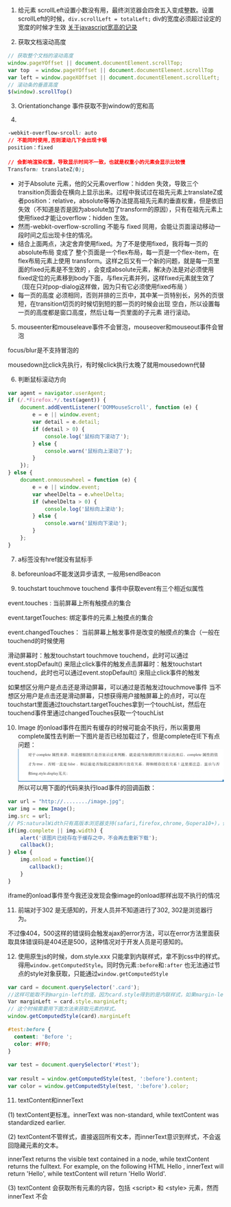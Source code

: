 <!--
 * @Descripttion: 
 * @Author: yangxia
 * @Date: 2021-12-07 11:34:20
-->
1. 给元素 scrollLeft设置小数没有用，最终浏览器会四舍五入变成整数。设置scrollLeft的时候，``div.scrollLeft = totalLeft;`` div的宽度必须超过设定的宽度的时候才生效
[关于javascript宽高的记录](https://yangxiagithub.github.io/2018/12/10/%E5%85%B3%E4%BA%8Ejavascript%E5%AE%BD%E9%AB%98%E7%9A%84%E8%AE%B0%E5%BD%95/)

2. 获取文档滚动高度

```javascript
// 获取整个文档的滚动高度
window.pageYOffset || document.documentElement.scrollTop;
var top  = window.pageYOffset || document.documentElement.scrollTop
var left = window.pageXOffset || document.documentElement.scrollLeft;
// 滚动条的垂直高度
$(window).scrollTop()  
```

3. Orientationchange 事件获取不到window的宽和高

4. 

```css
-webkit-overflow-srcoll: auto
// 不能同时使用,否则滚动几下会出现卡顿
position：fixed 

// 会影响渲染权重，导致显示时间不一致，也就是权重小的元素会显示比较慢
Transform: translateZ(0); 
```

- 对于Absolute 元素，他的父元素overflow：hidden 失效，导致三个transition页面会在横向上显示出来。过程中我试过在祖先元素上translateZ或者position：relative，absolute等等办法提高祖先元素的垂直权重，但是依旧失效（不知道是否是因为absolute加了transform的原因），只有在祖先元素上使用fixed才能让overflow：hidden 生效。
- 然而-webkit-overflow-scrolling 不能与 fixed 同用，会能让页面滚动移动一段时间之后出现卡住的情况。
- 结合上面两点，决定舍弃使用fixed。为了不是使用fixed，我将每一页的absolute布局 变成了 整个页面是一个flex布局，每一页是一个flex-item，在flex布局元素上使用 transform。这样之后又有一个新的问题，就是每一页里面的fixed元素是不生效的 ，会变成absolute元素，解决办法是对必须使用fixed定位的元素移到body下面，与flex元素并列，这样fixed元素就生效了 （现在只对pop-dialog这样做，因为只有它必须使用fixed布局 ）
- 每一页的高度 必须相同，否则并排的三页中，其中某一页特别长，另外的页很短，在transition切页的时候切到短的那一页的时候会出现 空白，所以设置每一页的高度都是窗口高度，然后让每一页里面的子元素 进行滚动。

5. mouseenter和mouseleave事件不会冒泡，mouseover和mouseout事件会冒泡

focus/blur是不支持冒泡的

mousedown比click先执行，有时候click执行太晚了就用mousedown代替

6. 判断鼠标滚动方向

```javascript
var agent = navigator.userAgent;
if (/.*Firefox.*/.test(agent)) {
    document.addEventListener('DOMMouseScroll', function (e) {
        e = e || window.event;
        var detail = e.detail;
        if (detail > 0) {
            console.log('鼠标向下滚动了');
        } else {
            console.warn('鼠标向上滚动了');
        }
    });
} else {
    document.onmousewheel = function (e) {
        e = e || window.event;
        var wheelDelta = e.wheelDelta;
        if (wheelDelta > 0) {
            console.log('鼠标向上滚动');
        } else {
            console.warn('鼠标向下滚动');
        }
    };
}
```

7. a标签没有href就没有鼠标手

8. beforeunload不能发送异步请求, 一般用sendBeacon

9. touchstart touchmove touchend 事件中获取event有三个相近似属性

event.touches : 当前屏幕上所有触摸点的集合

event.targetTouches: 绑定事件的元素上触摸点的集合

event.changedTouches： 当前屏幕上触发事件是改变的触摸点的集合（一般在touchend的时候使用

滑动屏幕时：触发touchstart touchmove touchend，此时可以通过event.stopDefault() 来阻止click事件的触发点击屏幕时：触发touchstart touchend，此时也可以通过event.stopDefault() 来阻止click事件的触发

如果想区分用户是点击还是滑动屏幕，可以通过是否触发过touchmove事件
当不想区分用户是点击还是滑动屏幕，只想获得用户接触屏幕上的点时，可以在touchstart里面通过touchstart.targetTouches拿到一个touchList，然后在touchend事件里通过changedTouches获取一个touchList

10. Image 的onload事件在图片有缓存的时候可能会不执行，所以需要用complete属性去判断一下图片是否已经加载过了，但是complete在IE下有点问题：
![img-onload-complete](../图片/img-onload-complete.png)
所以可以用下面的代码来执行load事件的回调函数：

```javascript
var url = "http://......../image.jpg";
var img = new Image();
img.src = url;
// PS:naturalWidth只有高版本浏览器支持(safari,firefox,chrome,与opera10+)，低版本的话，直接用img.width
if(img.complete || img.width) {
    alert('该图片已经存在于缓存之中，不会再去重新下载');
    callback();
} else {
    img.onload = function(){
       callback();
    }
}
```

iframe的onload事件至今我还没发现会像image的onload那样出现不执行的情况

11. 前端对于302 是无感知的，开发人员并不知道进行了302, 302是浏览器行为。

不过像404，500这样的错误码会触发ajax的error方法，可以在error方法里面获取具体错误码是404还是500，这种情况对于开发人员是可感知的。

12. 使用原生js的时候，dom.style.xxx 只能拿到内联样式，拿不到css中的样式。得用``window.getComputedStyle``。同时伪元素``:before``和``:after`` 也无法通过节点的style对象获取，只能通过``window.getComputedStyle``

```javascript
var card = document.querySelector('.card');
//这样可能取不到margin-left的值，因为card.style得到的是内联样式，如果margin-left写在css样式里，就得不到，
Var marginLeft = card.style.marginLeft;
// 这个时候需要用下面方法来获取元素的样式。
window.getComputedStyle(card).marginLeft
```

```css
#test:before {
  content: 'Before ';
  color: #FF0;
}
```

```javascript
var test = document.querySelector('#test');

var result = window.getComputedStyle(test, ':before').content;
var color = window.getComputedStyle(test, ':before').color;
```

11. textContent和innerText

(1) textContent更标准。innerText was non-standard, while textContent  was standardized earlier.

(2) textContent不管样式，直接返回所有文本，而innerText意识到样式，不会返回隐藏元素的文本。

innerText returns the visible text contained in a node, while textContent returns the fulltext. For example, on the following HTML <span>Hello <span style="display: none;">World</span></span>, innerText will return 'Hello', while textContent will return 'Hello World'.

(3) textContent 会获取所有元素的内容，包括 \<script\> 和 \<style\> 元素，然而 innerText 不会



